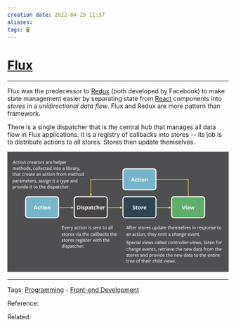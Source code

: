 ```yaml
---
creation date: 2022-04-25 11:57
aliases: 
tags: 🖥️
---
```


# [Flux](Flux.md)
---
Flux was the predecessor to [Redux](./Redux.md) (both developed by Facebook) to make state management easier by separating state from [React](./React.md) components into *stores* in a *unidirectional data flow*. Flux and Redux are more pattern than framework. 

There is a single dispatcher that is the central hub that manages all data flow in Flux applications. It is a registry of callbacks into stores -- its job is to distribute actions to all stores. Stores then update themselves. 

![Pasted image 20220407152309.png](./images/Pasted%20image%2020220407152309.png)



---
Tags: [Programming](Programming.md) - [Front-end Development](Front-end%20Development.md)

Reference:

Related: 